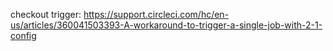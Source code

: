 checkout trigger: https://support.circleci.com/hc/en-us/articles/360041503393-A-workaround-to-trigger-a-single-job-with-2-1-config
